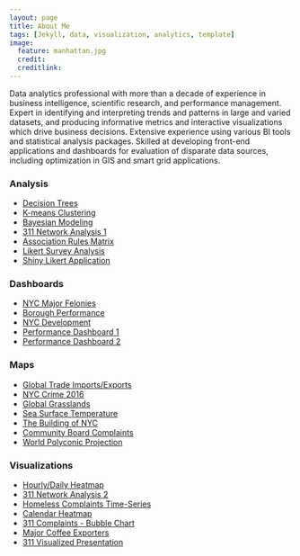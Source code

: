 ```yaml
---
layout: page
title: About Me
tags: [Jekyll, data, visualization, analytics, template]
image:
  feature: manhattan.jpg
  credit: 
  creditlink: 
---
```


Data analytics professional with more than a decade of experience in business intelligence, scientific research, and performance management. Expert in identifying and interpreting trends and patterns in large and varied datasets, and producing informative metrics and interactive visualizations which drive business decisions. Extensive experience using various BI tools and statistical analysis packages. Skilled at developing front-end applications and dashboards for evaluation of disparate data sources, including optimization in GIS and smart grid applications. 

### Analysis
* <a href="https://raw.githubusercontent.com/timothymartin76/Decision_Trees/master/tree2.PNG" target="_blank">Decision Trees</a>
* <a href="https://raw.githubusercontent.com/timothymartin76/K_Means_Clustering/master/cluster_2.PNG" target="_blank">K-means Clustering</a>
* <a href="https://raw.githubusercontent.com/timothymartin76/Bayesian_Model/master/Bayesian.PNG" target="_blank">Bayesian Modeling</a>
* <a href="https://raw.githubusercontent.com/timothymartin76/SS_LastMin/gh-pages/net.PNG" target="_blank">311 Network Analysis 1</a>
* <a href="https://raw.githubusercontent.com/timothymartin76/Market_Basket/master/grouped.PNG" target="_blank">Association Rules Matrix</a>
* <a href="https://raw.githubusercontent.com/timothymartin76/R-Likert-Survey/master/R_Likert_Survey_screenshot.png" target="_blank">Likert Survey Analysis</a>
* <a href="http://timothymartin76.github.io/Likert-Survey-Shiny/" target="_blank">Shiny Likert Application</a>

### Dashboards
* <a href="https://timothymartin76.github.io/NYC_Felony/" target="_blank">NYC Major Felonies</a>
* <a href="https://nycdob.github.io/DOB_Dashboards/layouts/Borough_Performance/" target="_blank">Borough Performance</a>
* <a href="https://nycdob.github.io/DOB_Dashboards/layouts/two-and-one/" target="_blank">NYC Development</a>
* <a href="http://timothymartin76.github.io/Performance_Dashboard_2/" target="_blank">Performance Dashboard 1</a>
* <a href="http://timothymartin76.github.io/Dashboard-D3/" target="_blank">Performance Dashboard 2</a>

### Maps
* <a href="http://timothymartin76.github.io/MAPS/Global_Trade/#Imports" target="_blank">Global Trade Imports/Exports</a>
* <a href="https://timothymartin76.github.io/Felonies_2016_Map/" target="_blank">NYC Crime 2016</a>
* <a href="http://timothymartin76.github.io/MAPS/grasslands.pdf" target="_blank">Global Grasslands</a>
* <a href="https://timothymartin76.github.io/SST_MAP/SST_2015_Final.pdf" target="_blank">Sea Surface Temperature</a>
* <a href="https://vimeo.com/137822077" target="_blank">The Building of NYC</a>
* <a href="http://timothymartin76.github.io/Community_Board_Profiles_311/" target="_blank">Community Board Complaints</a>
* <a href="http://timothymartin76.github.io/MAPS/World_Polyconic_Projection" target="_blank">World Polyconic Projection</a>

### Visualizations
* <a href="https://timothymartin76.github.io/R_Heatmaps/Plotly_Heatmap" target="_blank">Hourly/Daily Heatmap</a>
* <a href="https://vimeo.com/160318121" target="_blank">311 Network Analysis 2</a>
* <a href="http://timothymartin76.github.io/311_Homeless_Encampments/Oct2016" target="_blank">Homeless Complaints Time-Series</a>
* <a href="https://raw.githubusercontent.com/timothymartin76/Calendar_Heatmaps/master/heatmap.PNG" target="_blank">Calendar Heatmap</a>
* <a href="http://nyc311bi.github.io/SR_Bubble/" target="_blank">311 Complaints - Bubble Chart</a>
* <a href="http://timothymartin76.github.io/SS_LastMin/examples/coffee" target="_blank">Major Coffee Exporters</a>
* <a href="http://timothymartin76.github.io/Visualized_Draft" target="_blank">311 Visualized Presentation</a>
